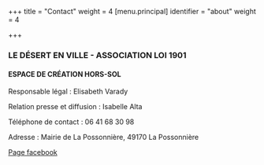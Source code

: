 +++
title = "Contact"
weight = 4
[menu.principal]
identifier = "about"
weight = 4

+++
### LE DÉSERT EN VILLE - ASSOCIATION LOI 1901

#### ESPACE DE CRÉATION HORS-SOL

Responsable légal : Elisabeth Varady  

Relation presse et diffusion : Isabelle Alta

Téléphone de contact : 06 41 68 30 98

Adresse : Mairie de La Possonnière, 49170 La Possonnière


[Page facebook](https://www.facebook.com/ledesertenville/)